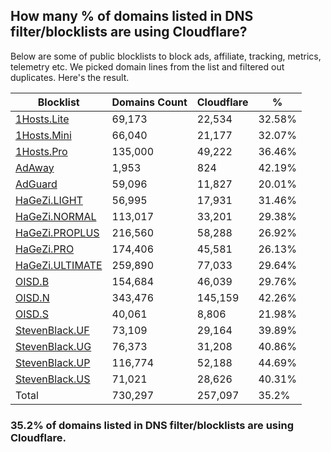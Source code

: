 ## How many % of domains listed in DNS filter/blocklists are using Cloudflare?


Below are some of public blocklists to block ads, affiliate, tracking, metrics, telemetry etc.
We picked domain lines from the list and filtered out duplicates.
Here's the result.


| Blocklist | Domains Count | Cloudflare | % |
| --- | --- | --- | --- |
| [1Hosts.Lite](https://raw.githubusercontent.com/badmojr/1Hosts/master/Lite/hosts.win) | 69,173 | 22,534 | 32.58% |
| [1Hosts.Mini](https://raw.githubusercontent.com/badmojr/1Hosts/master/mini/hosts.win) | 66,040 | 21,177 | 32.07% |
| [1Hosts.Pro](https://raw.githubusercontent.com/badmojr/1Hosts/master/Pro/hosts.win) | 135,000 | 49,222 | 36.46% |
| [AdAway](https://raw.githubusercontent.com/AdAway/adaway.github.io/master/hosts.txt) | 1,953 | 824 | 42.19% |
| [AdGuard](https://adguardteam.github.io/AdGuardSDNSFilter/Filters/filter.txt) | 59,096 | 11,827 | 20.01% |
| [HaGeZi.LIGHT](https://raw.githubusercontent.com/hagezi/dns-blocklists/main/hosts/light.txt) | 56,995 | 17,931 | 31.46% |
| [HaGeZi.NORMAL](https://raw.githubusercontent.com/hagezi/dns-blocklists/main/hosts/multi.txt) | 113,017 | 33,201 | 29.38% |
| [HaGeZi.PROPLUS](https://raw.githubusercontent.com/hagezi/dns-blocklists/main/hosts/pro.plus.txt) | 216,560 | 58,288 | 26.92% |
| [HaGeZi.PRO](https://raw.githubusercontent.com/hagezi/dns-blocklists/main/hosts/pro.txt) | 174,406 | 45,581 | 26.13% |
| [HaGeZi.ULTIMATE](https://raw.githubusercontent.com/hagezi/dns-blocklists/main/hosts/ultimate.txt) | 259,890 | 77,033 | 29.64% |
| [OISD.B](https://big.oisd.nl/dnsmasq) | 154,684 | 46,039 | 29.76% |
| [OISD.N](https://nsfw.oisd.nl/dnsmasq) | 343,476 | 145,159 | 42.26% |
| [OISD.S](https://small.oisd.nl/dnsmasq) | 40,061 | 8,806 | 21.98% |
| [StevenBlack.UF](https://raw.githubusercontent.com/StevenBlack/hosts/master/alternates/fakenews/hosts) | 73,109 | 29,164 | 39.89% |
| [StevenBlack.UG](https://raw.githubusercontent.com/StevenBlack/hosts/master/alternates/gambling/hosts) | 76,373 | 31,208 | 40.86% |
| [StevenBlack.UP](https://raw.githubusercontent.com/StevenBlack/hosts/master/alternates/porn/hosts) | 116,774 | 52,188 | 44.69% |
| [StevenBlack.US](https://raw.githubusercontent.com/StevenBlack/hosts/master/alternates/social/hosts) | 71,021 | 28,626 | 40.31% |
| Total | 730,297 | 257,097 | 35.2% |


### 35.2% of domains listed in DNS filter/blocklists are using Cloudflare.